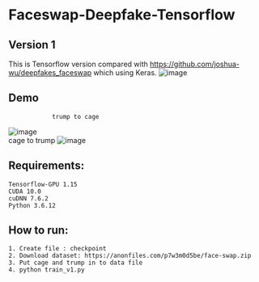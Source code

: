 # Faceswap-Deepfake-Tensorflow
## Version 1
This is Tensorflow version compared with https://github.com/joshua-wu/deepfakes_faceswap which using Keras.
![image](https://github.com/DoraemonHank/Faceswap-Deepfake-Tensorflow/blob/main/image/output.jpg)
## Demo
                trump to cage
![image](https://github.com/DoraemonHank/Faceswap-Deepfake-Tensorflow/blob/main/image/3lydk-7rxhm.gif)
<br> 
    cage to trump
![image](https://github.com/DoraemonHank/Faceswap-Deepfake-Tensorflow/blob/main/image/x6l5w-gcv3n.gif)        
## Requirements:
    Tensorflow-GPU 1.15
    CUDA 10.0
    cuDNN 7.6.2
    Python 3.6.12
## How to run:
    1. Create file : checkpoint
    2. Download dataset: https://anonfiles.com/p7w3m0d5be/face-swap.zip
    3. Put cage and trump in to data file
    4. python train_v1.py



